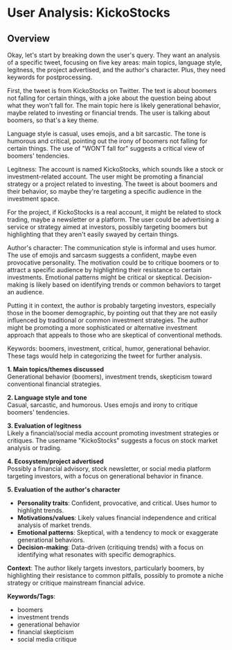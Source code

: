 # User Analysis: KickoStocks

## Overview

<think>
Okay, let's start by breaking down the user's query. They want an analysis of a specific tweet, focusing on five key areas: main topics, language style, legitness, the project advertised, and the author's character. Plus, they need keywords for postprocessing.

First, the tweet is from KickoStocks on Twitter. The text is about boomers not falling for certain things, with a joke about the question being about what they won't fall for. The main topic here is likely generational behavior, maybe related to investing or financial trends. The user is talking about boomers, so that's a key theme.

Language style is casual, uses emojis, and a bit sarcastic. The tone is humorous and critical, pointing out the irony of boomers not falling for certain things. The use of "WON’T fall for" suggests a critical view of boomers' tendencies.

Legitness: The account is named KickoStocks, which sounds like a stock or investment-related account. The user might be promoting a financial strategy or a project related to investing. The tweet is about boomers and their behavior, so maybe they're targeting a specific audience in the investment space.

For the project, if KickoStocks is a real account, it might be related to stock trading, maybe a newsletter or a platform. The user could be advertising a service or strategy aimed at investors, possibly targeting boomers but highlighting that they aren't easily swayed by certain things.

Author's character: The communication style is informal and uses humor. The use of emojis and sarcasm suggests a confident, maybe even provocative personality. The motivation could be to critique boomers or to attract a specific audience by highlighting their resistance to certain investments. Emotional patterns might be critical or skeptical. Decision-making is likely based on identifying trends or common behaviors to target an audience.

Putting it in context, the author is probably targeting investors, especially those in the boomer demographic, by pointing out that they are not easily influenced by traditional or common investment strategies. The author might be promoting a more sophisticated or alternative investment approach that appeals to those who are skeptical of conventional methods.

Keywords: boomers, investment, critical, humor, generational behavior. These tags would help in categorizing the tweet for further analysis.
</think>

**1. Main topics/themes discussed**  
Generational behavior (boomers), investment trends, skepticism toward conventional financial strategies.  

**2. Language style and tone**  
Casual, sarcastic, and humorous. Uses emojis and irony to critique boomers' tendencies.  

**3. Evaluation of legitness**  
Likely a financial/social media account promoting investment strategies or critiques. The username "KickoStocks" suggests a focus on stock market analysis or trading.  

**4. Ecosystem/project advertised**  
Possibly a financial advisory, stock newsletter, or social media platform targeting investors, with a focus on generational behavior in finance.  

**5. Evaluation of the author's character**  
- **Personality traits**: Confident, provocative, and critical. Uses humor to highlight trends.  
- **Motivations/values**: Likely values financial independence and critical analysis of market trends.  
- **Emotional patterns**: Skeptical, with a tendency to mock or exaggerate generational behaviors.  
- **Decision-making**: Data-driven (critiquing trends) with a focus on identifying what resonates with specific demographics.  

**Context**: The author likely targets investors, particularly boomers, by highlighting their resistance to common pitfalls, possibly to promote a niche strategy or critique mainstream financial advice.  

**Keywords/Tags**:  
- boomers  
- investment trends  
- generational behavior  
- financial skepticism  
- social media critique
